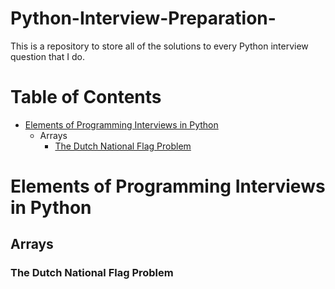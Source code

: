 # Python-Interview-Preparation-
This is a repository to store all of the solutions to every Python interview question that I do.

# Table of Contents
* [Elements of Programming Interviews in Python](#elements-of-programming-interviews-in-python)
	* Arrays
		* [The Dutch National Flag Problem](#the-dutch-national-flag-problem)

# Elements of Programming Interviews in Python
## Arrays
### The Dutch National Flag Problem
